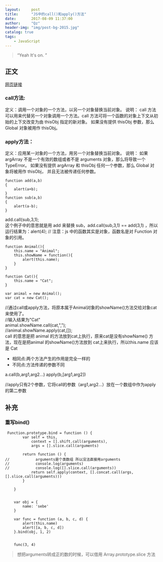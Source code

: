 ```yaml
---
layout:     post
title:      "JS中的call()和apply()方法"
date:       2017-08-09 11:37:00
author:     "Qz"
header-img: "img/post-bg-2015.jpg"
catalog: true
tags:
    - JavaScript
---
```


> “Yeah It's on. ”


## 正文
[网页链接](http://uule.iteye.com/blog/1158829)

### call方法: 
定义：调用一个对象的一个方法，以另一个对象替换当前对象。 
说明： 
call 方法可以用来代替另一个对象调用一个方法。call 方法可将一个函数的对象上下文从初始的上下文改变为由 thisObj 指定的新对象。 
如果没有提供 thisObj 参数，那么 Global 对象被用作 thisObj。 

### apply方法： 
定义：应用某一对象的一个方法，用另一个对象替换当前对象。 
说明： 
如果 argArray 不是一个有效的数组或者不是 arguments 对象，那么将导致一个 TypeError。 
如果没有提供 argArray 和 thisObj 任何一个参数，那么 Global 对象将被用作 thisObj， 并且无法被传递任何参数。
```
function add(a,b)  
{  
    alert(a+b);  
}  
function sub(a,b)  
{  
    alert(a-b);  
}  
```  
add.call(sub,3,1);   
这个例子中的意思就是用 add 来替换 sub，add.call(sub,3,1) == add(3,1) ，所以运行结果为：alert(4); // 注意：js 中的函数其实是对象，函数名是对 Function 对象的引用。
```
function Animal(){    
    this.name = "Animal";    
    this.showName = function(){    
        alert(this.name);    
    }    
}    
  
function Cat(){    
    this.name = "Cat";    
}    
   
var animal = new Animal();    
var cat = new Cat();    
```   
//通过call或apply方法，将原本属于Animal对象的showName()方法交给对象cat来使用了。    
//输入结果为"Cat"    
animal.showName.call(cat,",");    
//animal.showName.apply(cat,[]);  
 call 的意思是把 animal 的方法放到cat上执行，原来cat是没有showName() 方法，现在是把animal 的showName()方法放到 cat上来执行，所以this.name 应该是 Cat


* 相同点:两个方法产生的作用是完全一样的
* 不同点:方法传递的参数不同

a.call(b,arg1,arg2…)
apply(b,[arg1,arg2])

//apply只有2个参数，它将call的参数（arg1,arg2…）放在一个数组中作为apply的第二参数






## 补充


### 重写bind()

```
 Function.prototype.bind = function () {
        var self = this,
            context = [].shift.call(arguments),
            args = [].slice.call(arguments)

        return function () {
//            arguments是个类数组 所以没法直接用arguments
//            console.log(arguments)
//            console.log([].slice.call(arguments))
            return self.apply(context, [].concat.call(args, [].slice.call(arguments)))
        }

    }


    var obj = {
        name: 'sebe'
    }

    var func = function (a, b, c, d) {
        alert(this.name)
        alert([a, b, c, d])
    }.bind(obj, 1, 2)


    func(3, 4)
```

>想把arguments转成正的数的时候，可以借用 Array.prototype.slice 方法















